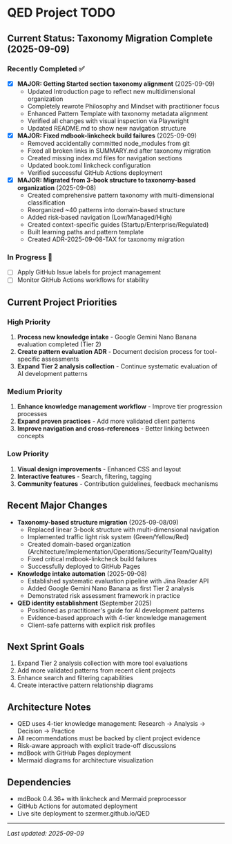 # QED Project TODO

## Current Status: Taxonomy Migration Complete (2025-09-09)

### Recently Completed ✅
- [x] **MAJOR: Getting Started section taxonomy alignment** (2025-09-09)
  - Updated Introduction page to reflect new multidimensional organization
  - Completely rewrote Philosophy and Mindset with practitioner focus
  - Enhanced Pattern Template with taxonomy metadata alignment
  - Verified all changes with visual inspection via Playwright
  - Updated README.md to show new navigation structure
- [x] **MAJOR: Fixed mdbook-linkcheck build failures** (2025-09-09)
  - Removed accidentally committed node_modules from git
  - Fixed all broken links in SUMMARY.md after taxonomy migration
  - Created missing index.md files for navigation sections
  - Updated book.toml linkcheck configuration
  - Verified successful GitHub Actions deployment
- [x] **MAJOR: Migrated from 3-book structure to taxonomy-based organization** (2025-09-08)
  - Created comprehensive pattern taxonomy with multi-dimensional classification
  - Reorganized ~40 patterns into domain-based structure
  - Added risk-based navigation (Low/Managed/High)
  - Created context-specific guides (Startup/Enterprise/Regulated)
  - Built learning paths and pattern template
  - Created ADR-2025-09-08-TAX for taxonomy migration

### In Progress 🔄
- [ ] Apply GitHub Issue labels for project management
- [ ] Monitor GitHub Actions workflows for stability

## Current Project Priorities

### High Priority
1. **Process new knowledge intake** - Google Gemini Nano Banana evaluation completed (Tier 2)
2. **Create pattern evaluation ADR** - Document decision process for tool-specific assessments
3. **Expand Tier 2 analysis collection** - Continue systematic evaluation of AI development patterns

### Medium Priority
1. **Enhance knowledge management workflow** - Improve tier progression processes
2. **Expand proven practices** - Add more validated client patterns
3. **Improve navigation and cross-references** - Better linking between concepts

### Low Priority
1. **Visual design improvements** - Enhanced CSS and layout
2. **Interactive features** - Search, filtering, tagging
3. **Community features** - Contribution guidelines, feedback mechanisms

## Recent Major Changes
- **Taxonomy-based structure migration** (2025-09-08/09)
  - Replaced linear 3-book structure with multi-dimensional navigation
  - Implemented traffic light risk system (Green/Yellow/Red)
  - Created domain-based organization (Architecture/Implementation/Operations/Security/Team/Quality)
  - Fixed critical mdbook-linkcheck build failures
  - Successfully deployed to GitHub Pages
- **Knowledge intake automation** (2025-09-08)
  - Established systematic evaluation pipeline with Jina Reader API
  - Added Google Gemini Nano Banana as first Tier 2 analysis
  - Demonstrated risk assessment framework in practice
- **QED identity establishment** (September 2025)
  - Positioned as practitioner's guide for AI development patterns
  - Evidence-based approach with 4-tier knowledge management
  - Client-safe patterns with explicit risk profiles

## Next Sprint Goals
1. Expand Tier 2 analysis collection with more tool evaluations
2. Add more validated patterns from recent client projects
3. Enhance search and filtering capabilities
4. Create interactive pattern relationship diagrams

## Architecture Notes
- QED uses 4-tier knowledge management: Research → Analysis → Decision → Practice
- All recommendations must be backed by client project evidence
- Risk-aware approach with explicit trade-off discussions
- mdBook with GitHub Pages deployment
- Mermaid diagrams for architecture visualization

## Dependencies
- mdBook 0.4.36+ with linkcheck and Mermaid preprocessor
- GitHub Actions for automated deployment
- Live site deployment to szermer.github.io/QED

---
*Last updated: 2025-09-09*